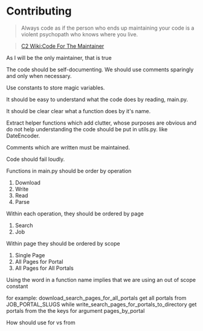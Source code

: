 # Contributing

> Always code as if the person who ends up maintaining your code is a violent psychopath who knows where you live.

> [C2 Wiki:Code For The Maintainer](https://wiki.c2.com/?CodeForTheMaintainer#:~:text=Always%20code%20as,learning%20from%20it.)

As I will be the only maintainer, that is true

The code should be self-documenting. We should use comments sparingly and only when necessary.

Use constants to store magic variables. 

It should be easy to understand what the code does by reading, main.py. 

It should be clear clear what a function does by it's name.

Extract helper functions which add clutter, whose purposes are obvious and do not help understanding the code should be put in utils.py. like DateEncoder.

Comments which are written must be maintained.

Code should fail loudly.

Functions in main.py should be order by operation
1. Download
2. Write
3. Read
4. Parse

Within each operation, they should be ordered by page
1. Search
2. Job

Within page they should be ordered by scope
1. Single Page
2. All Pages for Portal
3. All Pages for All Portals

Using the word in a function name implies that we are using an out of scope constant

for example:
download_search_pages_for_all_portals get all portals from JOB_PORTAL_SLUGS
while write_search_pages_for_portals_to_directory get portals from the the keys for argument pages_by_portal

How should use for vs from